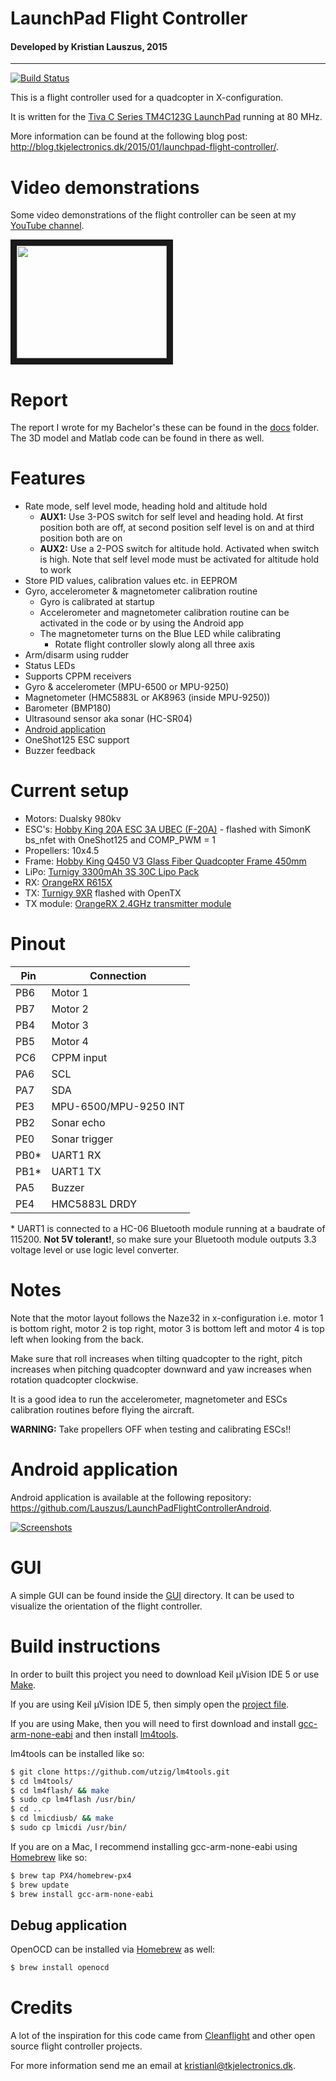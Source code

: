 # LaunchPad Flight Controller
#### Developed by Kristian Lauszus, 2015
_________
[![Build Status](https://travis-ci.org/Lauszus/LaunchPadFlightController.svg)](https://travis-ci.org/Lauszus/LaunchPadFlightController)

This is a flight controller used for a quadcopter in X-configuration.

It is written for the [Tiva C Series TM4C123G LaunchPad](http://www.ti.com/tool/EK-TM4C123GXL) running at 80 MHz.

More information can be found at the following blog post: <http://blog.tkjelectronics.dk/2015/01/launchpad-flight-controller/>.

# Video demonstrations

Some video demonstrations of the flight controller can be seen at my [YouTube channel](https://www.youtube.com/playlist?list=PLRBI0ZWd8RfBnD1IZzrBdREjrzRAjWMqg).

<a href="https://www.youtube.com/watch?v=HXX-2L1hKgI&index=1&list=PLRBI0ZWd8RfBnD1IZzrBdREjrzRAjWMqg" target="_blank"><img src="http://img.youtube.com/vi/HXX-2L1hKgI/0.jpg" width="240" height="180" border="10" /></a>

# Report

The report I wrote for my Bachelor's these can be found in the [docs](docs) folder. The 3D model and Matlab code can be found in there as well.

# Features

* Rate mode, self level mode, heading hold and altitude hold
    - __AUX1:__ Use 3-POS switch for self level and heading hold. At first position both are off, at second position self level is on and at third position both are on
    - __AUX2:__ Use a 2-POS switch for altitude hold. Activated when switch is high. Note that self level mode must be activated for altitude hold to work
* Store PID values, calibration values etc. in EEPROM
* Gyro, accelerometer & magnetometer calibration routine
    - Gyro is calibrated at startup
    - Accelerometer and magnetometer calibration routine can be activated in the code or by using the Android app
    - The magnetometer turns on the Blue LED while calibrating
        + Rotate flight controller slowly along all three axis
* Arm/disarm using rudder
* Status LEDs
* Supports CPPM receivers
* Gyro & accelerometer (MPU-6500 or MPU-9250)
* Magnetometer (HMC5883L or AK8963 (inside MPU-9250))
* Barometer (BMP180)
* Ultrasound sensor aka sonar (HC-SR04)
* [Android application](https://github.com/Lauszus/LaunchPadFlightControllerAndroid)
* OneShot125 ESC support
* Buzzer feedback

# Current setup

* Motors: Dualsky 980kv
* ESC's: [Hobby King 20A ESC 3A UBEC (F-20A)](http://hobbyking.com/hobbyking/store/uh_viewItem.asp?idProduct=37253) - flashed with SimonK bs_nfet with OneShot125 and COMP_PWM = 1
* Propellers: 10x4.5
* Frame: [Hobby King Q450 V3 Glass Fiber Quadcopter Frame 450mm](http://hobbyking.com/hobbyking/store/__49725__Q450_V3_Glass_Fiber_Quadcopter_Frame_450mm_Integrated_PCB_Version.html)
* LiPo: [Turnigy 3300mAh 3S 30C Lipo Pack](http://hobbyking.com/hobbyking/store/uh_viewItem.asp?idProduct=35870)
* RX: [OrangeRX R615X](http://www.hobbyking.com/hobbyking/store/__46632__OrangeRx_R615X_Spektrum_JR_DSM2_DSMX_Compatible_6Ch_2_4GHz_Receiver_w_CPPM.html)
* TX: [Turnigy 9XR](http://www.hobbyking.com/hobbyking/store/__31544__Turnigy_9XR_Transmitter_Mode_2_No_Module_.html) flashed with OpenTX
* TX module: [OrangeRX 2.4GHz transmitter module](http://hobbyking.com/hobbyking/store/__24656__OrangeRX_DSMX_DSM2_2_4Ghz_Transmitter_Module_JR_Turnigy_compatible_.html)

# Pinout

| Pin  |         Connection      |
|------|-------------------------|
| PB6  |          Motor 1        |
| PB7  |          Motor 2        |
| PB4  |          Motor 3        |
| PB5  |          Motor 4        |
| PC6  |         CPPM input      |
| PA6  |           SCL           |
| PA7  |           SDA           |
| PE3  |  MPU-6500/MPU-9250 INT  |
| PB2  |        Sonar echo       |
| PE0  |       Sonar trigger     |
| PB0* |         UART1 RX        |
| PB1* |         UART1 TX        |
| PA5  |          Buzzer         |
| PE4  |       HMC5883L DRDY     |

\* UART1 is connected to a HC-06 Bluetooth module running at a baudrate of 115200. __Not 5V tolerant!__, so make sure your Bluetooth module outputs 3.3 voltage level or use logic level converter.

# Notes

Note that the motor layout follows the Naze32 in x-configuration i.e. motor 1 is bottom right, motor 2 is top right, motor 3 is bottom left and motor 4 is top left when looking from the back.

Make sure that roll increases when tilting quadcopter to the right, pitch increases when pitching quadcopter downward and yaw increases when rotation quadcopter clockwise.

It is a good idea to run the accelerometer, magnetometer and ESCs calibration routines before flying the aircraft.

__WARNING:__ Take propellers OFF when testing and calibrating ESCs!!

# Android application

Android application is available at the following repository: <https://github.com/Lauszus/LaunchPadFlightControllerAndroid>.

[![Screenshots](https://raw.githubusercontent.com/Lauszus/LaunchPadFlightControllerAndroid/master/android_screenshots.png)](https://github.com/Lauszus/LaunchPadFlightControllerAndroid)

# GUI

A simple GUI can be found inside the [GUI](GUI) directory. It can be used to visualize the orientation of the flight controller.

# Build instructions

In order to built this project you need to download Keil µVision IDE 5 or use [Make](http://www.gnu.org/software/make/).

If you are using Keil µVision IDE 5, then simply open the [project file](LaunchPadFlightController.uvprojx).

If you are using Make, then you will need to first download and install [gcc-arm-none-eabi](https://launchpad.net/gcc-arm-embedded/4.8/4.8-2014-q3-update) and then install [lm4tools](https://github.com/utzig/lm4tools).

lm4tools can be installed like so:

```bash
$ git clone https://github.com/utzig/lm4tools.git
$ cd lm4tools/
$ cd lm4flash/ && make
$ sudo cp lm4flash /usr/bin/
$ cd ..
$ cd lmicdiusb/ && make
$ sudo cp lmicdi /usr/bin/
```

If you are on a Mac, I recommend installing gcc-arm-none-eabi using [Homebrew](http://brew.sh) like so:

```bash
$ brew tap PX4/homebrew-px4
$ brew update
$ brew install gcc-arm-none-eabi
```

## Debug application

OpenOCD can be installed via [Homebrew](http://brew.sh) as well:

```bash
$ brew install openocd
```

# Credits

A lot of the inspiration for this code came from [Cleanflight](https://github.com/cleanflight/cleanflight) and other open source flight controller projects.

For more information send me an email at <kristianl@tkjelectronics.dk>.
